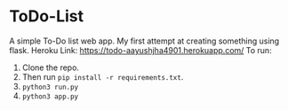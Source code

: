 # ToDo-List
A simple To-Do list web app. My first attempt at creating something using flask.
Heroku Link: https://todo-aayushjha4901.herokuapp.com/
To run:
1. Clone the repo.
2. Then run `pip install -r requirements.txt`.
3. `python3 run.py`
4. `python3 app.py`

